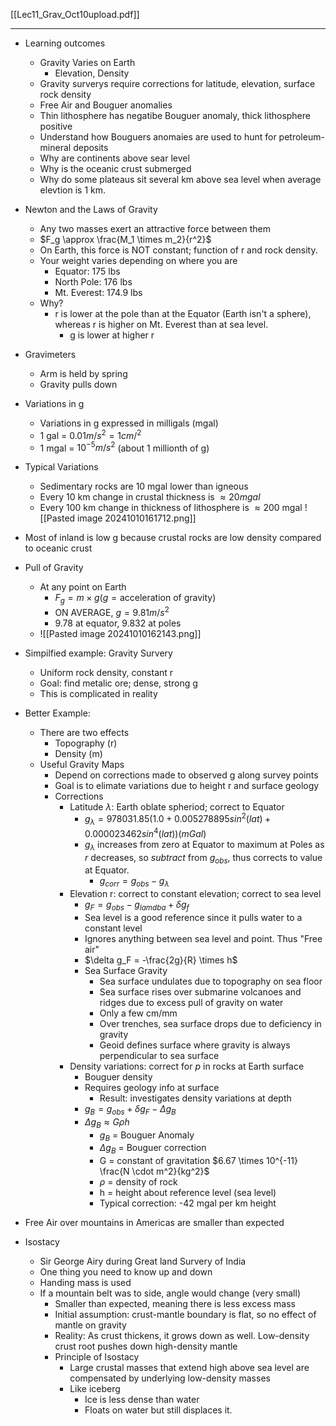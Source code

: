 [[Lec11_Grav_Oct10upload.pdf]]

---

- Learning outcomes
	- Gravity Varies on Earth
		- Elevation, Density
	- Gravity surverys require corrections for latitude, elevation, surface rock density
	- Free Air and Bouguer anomalies
	- Thin lithosphere has negatibe Bouguer anomaly, thick lithosphere positive
	- Understand how Bouguers anomaies are used to hunt for petroleum-mineral deposits
	- Why are continents above sear level
	- Why is the oceanic crust submerged
	- Why do some plateaus sit several km above sea level when average elevtion is 1 km.
- Newton and the Laws of Gravity
	- Any two masses exert an attractive force between them
	- $F_g \approx \frac{M_1 \times m_2}{r^2}$ 
	- On Earth, this force is NOT constant; function of r and rock density.
	- Your weight varies depending on where you are
		- Equator: 175 lbs
		- North Pole: 176 lbs
		- Mt. Everest: 174.9 lbs
	- Why?
		- r is lower at the pole than at the Equator (Earth isn't a sphere), whereas r is higher on Mt. Everest than at sea level.
			- g is lower at higher r
- Gravimeters
	- Arm is held by spring
	- Gravity pulls down
- Variations in g
	- Variations in g expressed in milligals (mgal)
	- 1 gal = $0.01 m/s^2 = 1 cm/^2$ 
	- 1 mgal = $10^{-5} m/s^2$  (about 1 millionth of g)
- Typical Variations
	- Sedimentary rocks are 10 mgal lower than igneous
	- Every 10 km change in crustal thickness is $\approx 20 mgal$ 
	- Every 100 km change in thickness of lithosphere is $\approx 200 \text{ mgal}$ 
![[Pasted image 20241010161712.png]]

- Most of inland is low g because crustal rocks are low density compared to oceanic crust


- Pull of Gravity
	- At any point on Earth
		- $F_g = m \times g (g = \text{acceleration of gravity})$ 
		- ON AVERAGE, $g = 9.81 m/s^2$ 
		- 9.78 at equator, 9.832 at poles
	- ![[Pasted image 20241010162143.png]]
- Simpilfied example: Gravity Survery
	- Uniform rock density, constant r
	- Goal: find metalic ore; dense, strong g
	- This is complicated in reality
- Better Example:
	- There are two effects
		- Topography (r)
		- Density (m)
	- Useful Gravity Maps
		- Depend on corrections made to observed g along survey points
		- Goal is to elimate variations due to height r and surface geology
		- Corrections
			- Latitude $\lambda$:  Earth oblate spheriod; correct to Equator
				- $g_\lambda = 978031.85 (1.0 + 0.005278895 sin^2(lat) + 0.000023462 sin^4(lat)) (mGal)$ 
				- $g_\lambda$ increases from zero at Equator to maximum at Poles as $r$ decreases, so *subtract* from $g_{obs}$, thus corrects to value at Equator.
					- $g_{corr} = g_{obs} - g_\lambda$ 
			- Elevation r: correct to constant elevation; correct to sea level
				- $g_F = g_{obs} - g_{lamdba} + \delta g_f$ 
				- Sea level is a good reference since it pulls water to a constant level
				- Ignores anything between sea level and point. Thus "Free air"
				- $\delta g_F = -\frac{2g}{R} \times h$ 
				- Sea Surface Gravity
					- Sea surface undulates due to topography on sea floor
					- Sea surface rises over submarine volcanoes and ridges due to excess pull of gravity on water
					- Only a few cm/mm
					- Over trenches, sea surface drops due to deficiency in gravity
					- Geoid defines surface where gravity is always perpendicular to sea surface
			- Density variations: correct for $p$ in rocks at Earth surface
				- Bouguer density
				- Requires geology info at surface
					- Result: investigates density variations at depth
				- $g_B = g_{obs} + \delta g_F - \Delta g_B$ 
				- $\Delta g_B \approx G \rho h$ 
					- $g_B$ = Bouguer Anomaly
					- $\Delta g_B$ = Bouguer correction
					- G = constant of gravitation $6.67 \times 10^{-11} \frac{N \cdot m^2}{kg^2}$ 
					- $\rho$ = density of rock
					- h = height about reference level (sea level)
					- Typical correction: -42 mgal per km height

- Free Air over mountains in Americas are smaller than expected
- Isostacy
	- Sir George Airy during Great land Survery of India
	- One thing you need to know up and down
	- Handing mass is used
	- If a mountain belt was to side, angle would change (very small)
		- Smaller than expected, meaning there is less excess mass
		- Initial assumption: crust-mantle boundary is flat, so no effect of mantle on gravity
		- Reality: As crust thickens, it grows down as well. Low-density crust root pushes down high-density mantle
		- Principle of Isostacy
			- Large crustal masses that extend high above sea level are compensated by underlying low-density masses
			- Like iceberg
				- Ice is less dense than water
				- Floats on water but still displaces it.